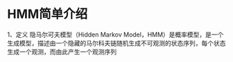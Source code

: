 # HMM简单介绍
1、定义
隐马尔可夫模型（Hidden Markov Model，HMM）是概率模型，是一个生成模型，描述由一个隐藏的马尔科夫链随机生成不可观测的状态序列，每个状态生成一个观测，而由此产生一个观测序列